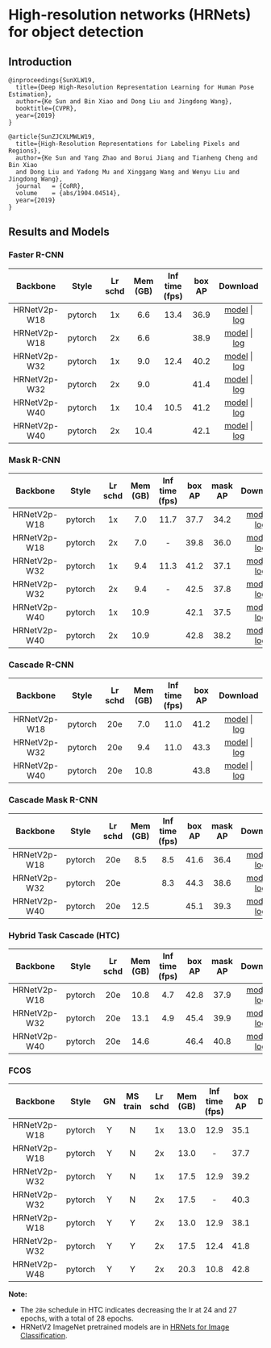 # High-resolution networks (HRNets) for object detection

## Introduction

```
@inproceedings{SunXLW19,
  title={Deep High-Resolution Representation Learning for Human Pose Estimation},
  author={Ke Sun and Bin Xiao and Dong Liu and Jingdong Wang},
  booktitle={CVPR},
  year={2019}
}

@article{SunZJCXLMWLW19,
  title={High-Resolution Representations for Labeling Pixels and Regions},
  author={Ke Sun and Yang Zhao and Borui Jiang and Tianheng Cheng and Bin Xiao
  and Dong Liu and Yadong Mu and Xinggang Wang and Wenyu Liu and Jingdong Wang},
  journal   = {CoRR},
  volume    = {abs/1904.04514},
  year={2019}
}
```

## Results and Models


### Faster R-CNN

|    Backbone     |  Style  | Lr schd | Mem (GB) | Inf time (fps) | box AP | Download |
| :-------------: | :-----: | :-----: | :------: | :-------------:|:------:| :-------:|
|   HRNetV2p-W18  | pytorch |   1x    | 6.6      | 13.4           | 36.9   | [model](https://download.openmmlab.com/mmdetection/v2.0/hrnet/faster_rcnn_hrnetv2p_w18_1x_coco/faster_rcnn_hrnetv2p_w18_1x_coco_20200130-56651a6d.pth) &#124; [log](https://download.openmmlab.com/mmdetection/v2.0/hrnet/faster_rcnn_hrnetv2p_w18_1x_coco/faster_rcnn_hrnetv2p_w18_1x_coco_20200130_211246.log.json) |
|   HRNetV2p-W18  | pytorch |   2x    | 6.6      |                | 38.9   | [model](https://download.openmmlab.com/mmdetection/v2.0/hrnet/faster_rcnn_hrnetv2p_w18_2x_coco/faster_rcnn_hrnetv2p_w18_2x_coco_20200702_085731-a4ec0611.pth) &#124; [log](https://download.openmmlab.com/mmdetection/v2.0/hrnet/faster_rcnn_hrnetv2p_w18_2x_coco/faster_rcnn_hrnetv2p_w18_2x_coco_20200702_085731.log.json) |
|   HRNetV2p-W32  | pytorch |   1x    | 9.0      | 12.4           | 40.2   | [model](https://download.openmmlab.com/mmdetection/v2.0/hrnet/faster_rcnn_hrnetv2p_w32_1x_coco/faster_rcnn_hrnetv2p_w32_1x_coco_20200130-6e286425.pth) &#124; [log](https://download.openmmlab.com/mmdetection/v2.0/hrnet/faster_rcnn_hrnetv2p_w32_1x_coco/faster_rcnn_hrnetv2p_w32_1x_coco_20200130_204442.log.json) |
|   HRNetV2p-W32  | pytorch |   2x    | 9.0        |              | 41.4   | [model](https://download.openmmlab.com/mmdetection/v2.0/hrnet/faster_rcnn_hrnetv2p_w32_2x_coco/faster_rcnn_hrnetv2p_w32_2x_coco_20200529_015927-976a9c15.pth) &#124; [log](https://download.openmmlab.com/mmdetection/v2.0/hrnet/faster_rcnn_hrnetv2p_w32_2x_coco/faster_rcnn_hrnetv2p_w32_2x_coco_20200529_015927.log.json)  |
|   HRNetV2p-W40  | pytorch |   1x    | 10.4     | 10.5           | 41.2   | [model](https://download.openmmlab.com/mmdetection/v2.0/hrnet/faster_rcnn_hrnetv2p_w40_1x_coco/faster_rcnn_hrnetv2p_w40_1x_coco_20200210-95c1f5ce.pth) &#124; [log](https://download.openmmlab.com/mmdetection/v2.0/hrnet/faster_rcnn_hrnetv2p_w40_1x_coco/faster_rcnn_hrnetv2p_w40_1x_coco_20200210_125315.log.json) |
|   HRNetV2p-W40  | pytorch |   2x    | 10.4     |                |  42.1  | [model](https://download.openmmlab.com/mmdetection/v2.0/hrnet/faster_rcnn_hrnetv2p_w40_2x_coco/faster_rcnn_hrnetv2p_w40_2x_coco_20200512_161033-0f236ef4.pth) &#124; [log](https://download.openmmlab.com/mmdetection/v2.0/hrnet/faster_rcnn_hrnetv2p_w40_2x_coco/faster_rcnn_hrnetv2p_w40_2x_coco_20200512_161033.log.json)  |

### Mask R-CNN

|    Backbone     |  Style  | Lr schd | Mem (GB) | Inf time (fps) | box AP | mask AP | Download |
| :-------------: | :-----: | :-----: | :------: | :-------------:|:------:| :------:|:--------:|
|   HRNetV2p-W18  | pytorch |   1x    | 7.0      | 11.7           | 37.7   | 34.2    | [model](https://download.openmmlab.com/mmdetection/v2.0/hrnet/mask_rcnn_hrnetv2p_w18_1x_coco/mask_rcnn_hrnetv2p_w18_1x_coco_20200205-1c3d78ed.pth) &#124; [log](https://download.openmmlab.com/mmdetection/v2.0/hrnet/mask_rcnn_hrnetv2p_w18_1x_coco/mask_rcnn_hrnetv2p_w18_1x_coco_20200205_232523.log.json) |
|   HRNetV2p-W18  | pytorch |   2x    | 7.0      | -              | 39.8   | 36.0    | [model](https://download.openmmlab.com/mmdetection/v2.0/hrnet/mask_rcnn_hrnetv2p_w18_2x_coco/mask_rcnn_hrnetv2p_w18_2x_coco_20200212-b3c825b1.pth) &#124; [log](https://download.openmmlab.com/mmdetection/v2.0/hrnet/mask_rcnn_hrnetv2p_w18_2x_coco/mask_rcnn_hrnetv2p_w18_2x_coco_20200212_134222.log.json) |
|   HRNetV2p-W32  | pytorch |   1x    | 9.4      | 11.3           | 41.2   | 37.1    | [model](https://download.openmmlab.com/mmdetection/v2.0/hrnet/mask_rcnn_hrnetv2p_w32_1x_coco/mask_rcnn_hrnetv2p_w32_1x_coco_20200207-b29f616e.pth) &#124; [log](https://download.openmmlab.com/mmdetection/v2.0/hrnet/mask_rcnn_hrnetv2p_w32_1x_coco/mask_rcnn_hrnetv2p_w32_1x_coco_20200207_055017.log.json) |
|   HRNetV2p-W32  | pytorch |   2x    | 9.4      | -              | 42.5   | 37.8    | [model](https://download.openmmlab.com/mmdetection/v2.0/hrnet/mask_rcnn_hrnetv2p_w32_2x_coco/mask_rcnn_hrnetv2p_w32_2x_coco_20200213-45b75b4d.pth) &#124; [log](https://download.openmmlab.com/mmdetection/v2.0/hrnet/mask_rcnn_hrnetv2p_w32_2x_coco/mask_rcnn_hrnetv2p_w32_2x_coco_20200213_150518.log.json) |
|   HRNetV2p-W40  | pytorch |   1x    |  10.9    |                | 42.1   |  37.5   |  [model](https://download.openmmlab.com/mmdetection/v2.0/hrnet/mask_rcnn_hrnetv2p_w40_1x_coco/mask_rcnn_hrnetv2p_w40_1x_coco_20200511_015646-66738b35.pth) &#124; [log](https://download.openmmlab.com/mmdetection/v2.0/hrnet/mask_rcnn_hrnetv2p_w40_1x_coco/mask_rcnn_hrnetv2p_w40_1x_coco_20200511_015646.log.json)  |
|   HRNetV2p-W40  | pytorch |   2x    |   10.9   |                | 42.8   |  38.2   |  [model](https://download.openmmlab.com/mmdetection/v2.0/hrnet/mask_rcnn_hrnetv2p_w40_2x_coco/mask_rcnn_hrnetv2p_w40_2x_coco_20200512_163732-aed5e4ab.pth) &#124; [log](https://download.openmmlab.com/mmdetection/v2.0/hrnet/mask_rcnn_hrnetv2p_w40_2x_coco/mask_rcnn_hrnetv2p_w40_2x_coco_20200512_163732.log.json)  |


### Cascade R-CNN

|    Backbone     |  Style  | Lr schd | Mem (GB) | Inf time (fps) | box AP | Download |
| :-------------: | :-----: | :-----: | :------: | :-------------:|:------:| :-------:|
|   HRNetV2p-W18  | pytorch |   20e   |  7.0     | 11.0           | 41.2   | [model](https://download.openmmlab.com/mmdetection/v2.0/hrnet/cascade_rcnn_hrnetv2p_w18_20e_coco/cascade_rcnn_hrnetv2p_w18_20e_coco_20200210-434be9d7.pth) &#124; [log](https://download.openmmlab.com/mmdetection/v2.0/hrnet/cascade_rcnn_hrnetv2p_w18_20e_coco/cascade_rcnn_hrnetv2p_w18_20e_coco_20200210_105632.log.json)  |
|   HRNetV2p-W32  | pytorch |   20e   |  9.4     | 11.0           | 43.3   | [model](https://download.openmmlab.com/mmdetection/v2.0/hrnet/cascade_rcnn_hrnetv2p_w32_20e_coco/cascade_rcnn_hrnetv2p_w32_20e_coco_20200208-928455a4.pth) &#124; [log](https://download.openmmlab.com/mmdetection/v2.0/hrnet/cascade_rcnn_hrnetv2p_w32_20e_coco/cascade_rcnn_hrnetv2p_w32_20e_coco_20200208_160511.log.json)  |
|   HRNetV2p-W40  | pytorch |   20e   |  10.8    |                | 43.8   |  [model](https://download.openmmlab.com/mmdetection/v2.0/hrnet/cascade_rcnn_hrnetv2p_w40_20e_coco/cascade_rcnn_hrnetv2p_w40_20e_coco_20200512_161112-75e47b04.pth) &#124; [log](https://download.openmmlab.com/mmdetection/v2.0/hrnet/cascade_rcnn_hrnetv2p_w40_20e_coco/cascade_rcnn_hrnetv2p_w40_20e_coco_20200512_161112.log.json)  |


### Cascade Mask R-CNN

|    Backbone     |  Style  | Lr schd | Mem (GB) | Inf time (fps) | box AP | mask AP | Download |
| :-------------: | :-----: | :-----: | :------: | :-------------:|:------:| :------:|:--------:|
|   HRNetV2p-W18  | pytorch |   20e   | 8.5      | 8.5            |41.6    |36.4     |  [model](https://download.openmmlab.com/mmdetection/v2.0/hrnet/cascade_mask_rcnn_hrnetv2p_w18_20e_coco/cascade_mask_rcnn_hrnetv2p_w18_20e_coco_20200210-b543cd2b.pth) &#124; [log](https://download.openmmlab.com/mmdetection/v2.0/hrnet/cascade_mask_rcnn_hrnetv2p_w18_20e_coco/cascade_mask_rcnn_hrnetv2p_w18_20e_coco_20200210_093149.log.json)  |
|   HRNetV2p-W32  | pytorch |   20e   |          | 8.3            |44.3    |38.6     |  [model](https://download.openmmlab.com/mmdetection/v2.0/hrnet/cascade_mask_rcnn_hrnetv2p_w32_20e_coco/cascade_mask_rcnn_hrnetv2p_w32_20e_coco_20200512_154043-39d9cf7b.pth) &#124; [log](https://download.openmmlab.com/mmdetection/v2.0/hrnet/cascade_mask_rcnn_hrnetv2p_w32_20e_coco/cascade_mask_rcnn_hrnetv2p_w32_20e_coco_20200512_154043.log.json)  |
|   HRNetV2p-W40  | pytorch |   20e   | 12.5     |                |45.1    |39.3     |  [model](https://download.openmmlab.com/mmdetection/v2.0/hrnet/cascade_mask_rcnn_hrnetv2p_w40_20e_coco/cascade_mask_rcnn_hrnetv2p_w40_20e_coco_20200527_204922-969c4610.pth) &#124; [log](https://download.openmmlab.com/mmdetection/v2.0/hrnet/cascade_mask_rcnn_hrnetv2p_w40_20e_coco/cascade_mask_rcnn_hrnetv2p_w40_20e_coco_20200527_204922.log.json)    |

### Hybrid Task Cascade (HTC)

|    Backbone     |  Style  | Lr schd | Mem (GB) | Inf time (fps) | box AP | mask AP | Download |
| :-------------: | :-----: | :-----: | :------: | :-------------:|:------:| :------:|:--------:|
|   HRNetV2p-W18  | pytorch |   20e   | 10.8     | 4.7            | 42.8   | 37.9    | [model](https://download.openmmlab.com/mmdetection/v2.0/hrnet/htc_hrnetv2p_w18_20e_coco/htc_hrnetv2p_w18_20e_coco_20200210-b266988c.pth) &#124; [log](https://download.openmmlab.com/mmdetection/v2.0/hrnet/htc_hrnetv2p_w18_20e_coco/htc_hrnetv2p_w18_20e_coco_20200210_182735.log.json) |
|   HRNetV2p-W32  | pytorch |   20e   | 13.1     | 4.9            | 45.4   | 39.9    | [model](https://download.openmmlab.com/mmdetection/v2.0/hrnet/htc_hrnetv2p_w32_20e_coco/htc_hrnetv2p_w32_20e_coco_20200207-7639fa12.pth) &#124; [log](https://download.openmmlab.com/mmdetection/v2.0/hrnet/htc_hrnetv2p_w32_20e_coco/htc_hrnetv2p_w32_20e_coco_20200207_193153.log.json) |
|   HRNetV2p-W40  | pytorch |   20e   | 14.6     |                | 46.4   | 40.8    | [model](https://download.openmmlab.com/mmdetection/v2.0/hrnet/htc_hrnetv2p_w40_20e_coco/htc_hrnetv2p_w40_20e_coco_20200529_183411-417c4d5b.pth) &#124; [log](https://download.openmmlab.com/mmdetection/v2.0/hrnet/htc_hrnetv2p_w40_20e_coco/htc_hrnetv2p_w40_20e_coco_20200529_183411.log.json) |


### FCOS

| Backbone  | Style   |  GN     | MS train | Lr schd | Mem (GB) | Inf time (fps) | box AP | Download |
|:---------:|:-------:|:-------:|:--------:|:-------:|:------:|:------:|:------:|:--------:|
|HRNetV2p-W18| pytorch | Y       | N       | 1x       | 13.0 | 12.9 | 35.1   | [model](https://download.openmmlab.com/mmdetection/v2.0/hrnet/fcos_hrnetv2p_w18_gn-head_4x4_1x_coco/fcos_hrnetv2p_w18_gn-head_4x4_1x_coco_20200316-c24bac34.pth) &#124; [log](https://download.openmmlab.com/mmdetection/v2.0/hrnet/fcos_hrnetv2p_w18_gn-head_4x4_1x_coco/fcos_hrnetv2p_w18_gn-head_4x4_1x_coco_20200316_103815.log.json) |
|HRNetV2p-W18| pytorch | Y       | N       | 2x       | 13.0 | -    | 37.7   | [model](https://download.openmmlab.com/mmdetection/v2.0/hrnet/fcos_hrnetv2p_w18_gn-head_4x4_2x_coco/fcos_hrnetv2p_w18_gn-head_4x4_2x_coco_20200316-15348c5b.pth) &#124; [log](https://download.openmmlab.com/mmdetection/v2.0/hrnet/fcos_hrnetv2p_w18_gn-head_4x4_2x_coco/fcos_hrnetv2p_w18_gn-head_4x4_2x_coco_20200316_103815.log.json) |
|HRNetV2p-W32| pytorch | Y       | N       | 1x       | 17.5 | 12.9 | 39.2   | [model](https://download.openmmlab.com/mmdetection/v2.0/hrnet/fcos_hrnetv2p_w32_gn-head_4x4_1x_coco/fcos_hrnetv2p_w32_gn-head_4x4_1x_coco_20200314-59a7807f.pth) &#124; [log](https://download.openmmlab.com/mmdetection/v2.0/hrnet/fcos_hrnetv2p_w32_gn-head_4x4_1x_coco/fcos_hrnetv2p_w32_gn-head_4x4_1x_coco_20200314_150555.log.json) |
|HRNetV2p-W32| pytorch | Y       | N       | 2x       | 17.5 | -    | 40.3   | [model](https://download.openmmlab.com/mmdetection/v2.0/hrnet/fcos_hrnetv2p_w32_gn-head_4x4_2x_coco/fcos_hrnetv2p_w32_gn-head_4x4_2x_coco_20200314-faf8f0b8.pth) &#124; [log](https://download.openmmlab.com/mmdetection/v2.0/hrnet/fcos_hrnetv2p_w32_gn-head_4x4_2x_coco/fcos_hrnetv2p_w32_gn-head_4x4_2x_coco_20200314_145136.log.json) |
|HRNetV2p-W18| pytorch | Y       | Y       | 2x       | 13.0 | 12.9 | 38.1   | [model](https://download.openmmlab.com/mmdetection/v2.0/hrnet/fcos_hrnetv2p_w18_gn-head_mstrain_640-800_4x4_2x_coco/fcos_hrnetv2p_w18_gn-head_mstrain_640-800_4x4_2x_coco_20200316-a668468b.pth) &#124; [log](https://download.openmmlab.com/mmdetection/v2.0/hrnet/fcos_hrnetv2p_w18_gn-head_mstrain_640-800_4x4_2x_coco/fcos_hrnetv2p_w18_gn-head_mstrain_640-800_4x4_2x_coco_20200316_104027.log.json) |
|HRNetV2p-W32| pytorch | Y       | Y       | 2x       | 17.5 | 12.4 | 41.8   | [model](https://download.openmmlab.com/mmdetection/v2.0/hrnet/fcos_hrnetv2p_w32_gn-head_mstrain_640-800_4x4_2x_coco/fcos_hrnetv2p_w32_gn-head_mstrain_640-800_4x4_2x_coco_20200314-065d37a6.pth) &#124; [log](https://download.openmmlab.com/mmdetection/v2.0/hrnet/fcos_hrnetv2p_w32_gn-head_mstrain_640-800_4x4_2x_coco/fcos_hrnetv2p_w32_gn-head_mstrain_640-800_4x4_2x_coco_20200314_145356.log.json) |
|HRNetV2p-W48| pytorch | Y       | Y       | 2x       | 20.3 | 10.8 | 42.8   | [model](https://download.openmmlab.com/mmdetection/v2.0/hrnet/fcos_hrnetv2p_w40_gn-head_mstrain_640-800_4x4_2x_coco/fcos_hrnetv2p_w40_gn-head_mstrain_640-800_4x4_2x_coco_20200314-e201886d.pth) &#124; [log](https://download.openmmlab.com/mmdetection/v2.0/hrnet/fcos_hrnetv2p_w40_gn-head_mstrain_640-800_4x4_2x_coco/fcos_hrnetv2p_w40_gn-head_mstrain_640-800_4x4_2x_coco_20200314_150607.log.json) |



**Note:**

- The `28e` schedule in HTC indicates decreasing the lr at 24 and 27 epochs, with a total of 28 epochs.
- HRNetV2 ImageNet pretrained models are in [HRNets for Image Classification](https://github.com/HRNet/HRNet-Image-Classification).
